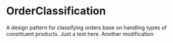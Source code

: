 # OrderClassification
A design pattern for classifying orders base on handling types of constituent products.
Just a test here.
Another modification

